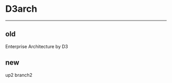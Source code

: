 # D3arch 
-------------------------------
## old
Enterprise Architecture by D3  
## new
up2
branch2
